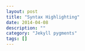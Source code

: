 ```yaml
---
layout: post
title: "Syntax Highlighting"
date: 2014-04-08
description: ""
category: "Jekyll pygments"
tags: []
---
```

